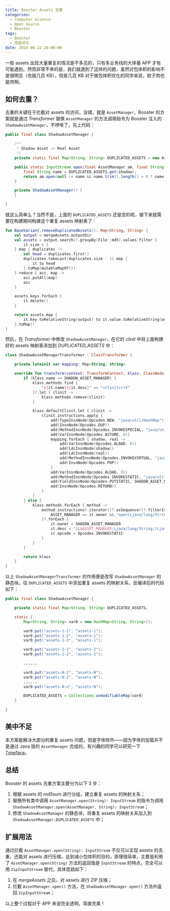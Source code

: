 ```yaml
---
title: Booster Assets 去重
categories:
  - Computer Science
  - Open Source
  - Booster
tags:
  - Booster
  - 性能优化
date: 2019-06-22 20:00:00
---
```


一般 assets 出现大量重复的情况是不多见的，只有多业务线的大体量 APP 才有可能遇到。然而非常不幸的是，我们就遇到了这样的问题，虽然对包体积的影响不是很明显（也就几百 KB），但是几百 KB 对于做包体积优化的同学来说，蚊子肉也是肉啊。

## 如何去重？

去重的关键在于拦截对 assets 的访问，没错，就是 `AssetManager`，Booster 的方案就是通过 *Transformer* 替换 `AssetManager` 的方法调用指令为 Booster 注入的 `ShadowAssetManager`，不啰嗦了，先上代码：

```java
public final class ShadowAssetManager {

    /**
     * Shadow Asset => Real Asset
     */
    private static final Map<String, String> DUPLICATED_ASSETS = new ArrayMap<String, String>();

    public static InputStream open(final AssetManager am, final String shadow) throws IOException {
        final String name = DUPLICATED_ASSETS.get(shadow);
        return am.open(null != name && name.trim().length() > 0 ? name : shadow);
    }

    private ShadowAssetManager() {
    }

}
```

就这么简单么？当然不是，上面的 `DUPLICATED_ASSETS` 还是空的呢，接下来就需要在构建期间构建这个重复 assets 映射表了：

```kotlin
fun BaseVariant.removeDuplicatedAssets(): Map<String, String> {
    val output = mergeAssets.outputDir
    val assets = output.search().groupBy(File::md5).values.filter {
        it.size > 1
    }.map { duplicates ->
        val head = duplicates.first()
        duplicates.takeLast(duplicates.size - 1).map {
            it to head
        }.toMap(mutableMapOf())
    }.reduce { acc, map ->
        acc.putAll(map)
        acc
    }

    assets.keys.forEach {
        it.delete()
    }

    return assets.map {
        it.key.toRelativeString(output) to it.value.toRelativeString(output)
    }.toMap()
}
```

然后，在 *Transformer* 中修改 `ShadowAssetManager`，在它的 *clinit* 中将上面构建好的 assets 映射表添加到 *DUPLICATED_ASSETS* 中：

```kotlin
class ShadowAssetManagerTransformer : ClassTransformer {

    private lateinit var mapping: Map<String, String>

    override fun transform(context: TransformContext, klass: ClassNode): ClassNode {
        if (klass.name == SHADOW_ASSET_MANAGER) {
            klass.methods.find {
                "${it.name}${it.desc}" == "<clinit>()V"
            }?.let { clinit ->
                klass.methods.remove(clinit)
            }

            klass.defaultClinit.let { clinit ->
                clinit.instructions.apply {
                    add(TypeInsnNode(Opcodes.NEW, "java/util/HashMap"))
                    add(InsnNode(Opcodes.DUP))
                    add(MethodInsnNode(Opcodes.INVOKESPECIAL, "java/util/HashMap", "<init>", "()V", false))
                    add(VarInsnNode(Opcodes.ASTORE, 0))
                    mapping.forEach { shadow, real ->
                        add(VarInsnNode(Opcodes.ALOAD, 0))
                        add(LdcInsnNode(shadow))
                        add(LdcInsnNode(real))
                        add(MethodInsnNode(Opcodes.INVOKEVIRTUAL, "java/util/HashMap", "put", "(Ljava/lang/Object;Ljava/lang/Object;)Ljava/lang/Object;", false))
                        add(InsnNode(Opcodes.POP))
                    }
                    add(VarInsnNode(Opcodes.ALOAD, 0))
                    add(MethodInsnNode(Opcodes.INVOKESTATIC, "java/util/Collections", "unmodifiableMap", "(Ljava/util/Map;)Ljava/util/Map;", false))
                    add(FieldInsnNode(Opcodes.PUTSTATIC, SHADOW_ASSET_MANAGER, "DUPLICATED_ASSETS", "Ljava/util/Map;"))
                    add(InsnNode(Opcodes.RETURN))
                }
            }
        } else {
            klass.methods.forEach { method ->
                method.instructions?.iterator()?.asSequence()?.filterIsInstance(MethodInsnNode::class.java)?.filter {
                    ASSET_MANAGER == it.owner && "open(Ljava/lang/String;)Ljava/io/InputStream;" == "${it.name}${it.desc}"
                }?.forEach {
                    it.owner = SHADOW_ASSET_MANAGER
                    it.desc = "(L$ASSET_MANAGER;Ljava/lang/String;)Ljava/io/InputStream;"
                    it.opcode = Opcodes.INVOKESTATIC
                }
            }
        }

        return klass
    }
}
```

以上 `ShadowAssetManagerTransformer` 的作用便是改写 `ShadowAssetManager` 的静态块，往 `DUPLICATED_ASSETS` 中添加重复 assets 的映射关系，反编译后的代码如下：

```java
public final class ShadowAssetManager {

    private static final Map<String, String> DUPLICATED_ASSETS;

    static {
        Map<String, String> var0 = new HashMap<String, String>();

        var0.put("assets-1-1", "assets-1");
        var0.put("assets-1-2", "assets-1");
        var0.put("assets-1-3", "assets-1");

        var0.put("assets-2-1", "assets-2");
        var0.put("assets-2-2", "assets-2");

        ......

        var0.put("assets-N-1", "assets-N");
        var0.put("assets-N-2", "assets-N");
        ......
        var0.put("assets-N-n", "assets-N");

        DUPLICATED_ASSETS = Collections.unmodifiableMap(var0)
    }

}
```

## 美中不足

本方案能解决大部分的重复 assets 问题，但是字体除外——因为字体的加载并不是通过 Java 层的 `AssetManager` 完成的，有兴趣的同学可以研究一下 [Typeface](https://android.googlesource.com/platform/frameworks/base/+/refs/heads/master/graphics/java/android/graphics/Typeface.java)。

## 总结

Booster 的 assets 去重方案主要分为以下 3 步：

1. 根据 assets 的 *md5sum* 进行分组，建立重复 assets 的映射关系；
1. 替换所有类中调用 `AssetManager.open(String): InputStream` 的指令为调用 `ShadowAssetManager.open(AssetManager, String): InputStream`；
1. 修改 `ShadowAssetManager` 的静态块，将重复 assets 的映射关系加入到 `ShadowAssetManager.DUPLICATED_ASSETS` 中；

## 扩展用法

通过拦截 `AssetManager.open(String): InputStream` 不仅可以实现 assets 的去重，还能对 assets 进行压缩，达到减小包体积的目的，原理很简单，主要是利用了 `AssetManager.open(String)` 方法的返回值是 `InputStream` 的特点，完全可以用 `ZipInputStream` 替代，具体思路如下：

1. 在 *mergeAssets* 之后，对 assets 进行 ZIP 压缩；
1. 拦截 `AssetManager.open()` 方法，在 `ShadowAssetManager.open()` 方法中返回 `ZipInputStream`；

以上整个过程对于 APP 来说完全透明，简直完美！
